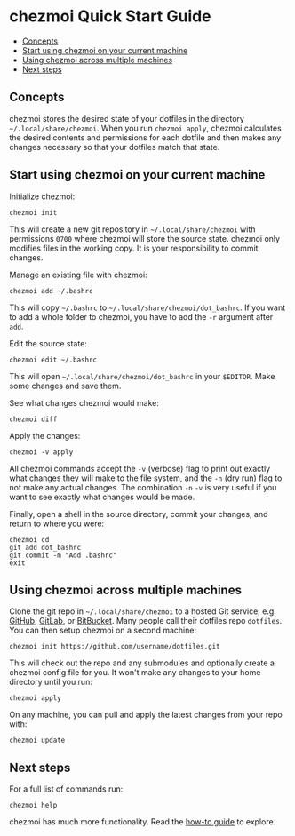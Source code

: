 # chezmoi Quick Start Guide

<!--- toc --->
* [Concepts](#concepts)
* [Start using chezmoi on your current machine](#start-using-chezmoi-on-your-current-machine)
* [Using chezmoi across multiple machines](#using-chezmoi-across-multiple-machines)
* [Next steps](#next-steps)

## Concepts

chezmoi stores the desired state of your dotfiles in the directory
`~/.local/share/chezmoi`. When you run `chezmoi apply`, chezmoi calculates the
desired contents and permissions for each dotfile and then makes any changes
necessary so that your dotfiles match that state.

## Start using chezmoi on your current machine

Initialize chezmoi:

    chezmoi init

This will create a new git repository in `~/.local/share/chezmoi` with
permissions `0700` where chezmoi will store the source state.  chezmoi only
modifies files in the working copy. It is your responsibility to commit changes.

Manage an existing file with chezmoi:

    chezmoi add ~/.bashrc

This will copy `~/.bashrc` to `~/.local/share/chezmoi/dot_bashrc`. If you want to add a whole folder to chezmoi, you have to add the `-r` argument after `add`.

Edit the source state:

    chezmoi edit ~/.bashrc

This will open `~/.local/share/chezmoi/dot_bashrc` in your `$EDITOR`. Make some
changes and save them.

See what changes chezmoi would make:

    chezmoi diff

Apply the changes:

    chezmoi -v apply

All chezmoi commands accept the `-v` (verbose) flag to print out exactly what
changes they will make to the file system, and the `-n` (dry run) flag to not
make any actual changes. The combination `-n` `-v` is very useful if you want to
see exactly what changes would be made.

Finally, open a shell in the source directory, commit your changes, and return
to where you were:

    chezmoi cd
    git add dot_bashrc
    git commit -m "Add .bashrc"
    exit

## Using chezmoi across multiple machines

Clone the git repo in `~/.local/share/chezmoi` to a hosted Git service, e.g.
[GitHub](https://github.com), [GitLab](https://gitlab.com), or
[BitBucket](https://bitbucket.org). Many people call their dotfiles repo
`dotfiles`. You can then setup chezmoi on a second machine:

    chezmoi init https://github.com/username/dotfiles.git

This will check out the repo and any submodules and optionally create a chezmoi
config file for you. It won't make any changes to your home directory until you
run:

    chezmoi apply

On any machine, you can pull and apply the latest changes from your repo with:

    chezmoi update

## Next steps

For a full list of commands run:

    chezmoi help

chezmoi has much more functionality. Read the [how-to
guide](https://github.com/twpayne/chezmoi/blob/master/docs/HOWTO.md) to explore.
